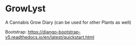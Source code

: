 # GrowLyst
A Cannabis Grow Diary (can be used for other Plants as well)


Bootstrap: https://django-bootstrap-v5.readthedocs.io/en/latest/quickstart.html